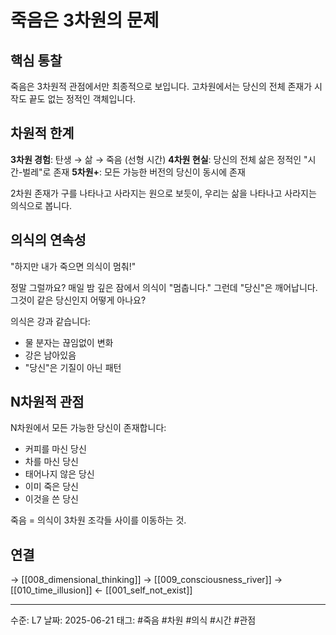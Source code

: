 # 죽음은 3차원의 문제
## 핵심 통찰
죽음은 3차원적 관점에서만 최종적으로 보입니다. 고차원에서는 당신의 전체 존재가 시작도 끝도 없는 정적인 객체입니다.

## 차원적 한계

**3차원 경험**: 탄생 → 삶 → 죽음 (선형 시간)
**4차원 현실**: 당신의 전체 삶은 정적인 "시간-벌레"로 존재
**5차원+**: 모든 가능한 버전의 당신이 동시에 존재

2차원 존재가 구를 나타나고 사라지는 원으로 보듯이, 우리는 삶을 나타나고 사라지는 의식으로 봅니다.

## 의식의 연속성

"하지만 내가 죽으면 의식이 멈춰!"

정말 그럴까요? 매일 밤 깊은 잠에서 의식이 "멈춥니다." 그런데 "당신"은 깨어납니다. 그것이 같은 당신인지 어떻게 아나요?

의식은 강과 같습니다:
- 물 분자는 끊임없이 변화
- 강은 남아있음
- "당신"은 기질이 아닌 패턴

## N차원적 관점

N차원에서 모든 가능한 당신이 존재합니다:
- 커피를 마신 당신
- 차를 마신 당신
- 태어나지 않은 당신
- 이미 죽은 당신
- 이것을 쓴 당신

죽음 = 의식이 3차원 조각들 사이를 이동하는 것.

## 연결
→ [[008_dimensional_thinking]]
→ [[009_consciousness_river]]
→ [[010_time_illusion]]
← [[001_self_not_exist]]

---
수준: L7
날짜: 2025-06-21
태그: #죽음 #차원 #의식 #시간 #관점